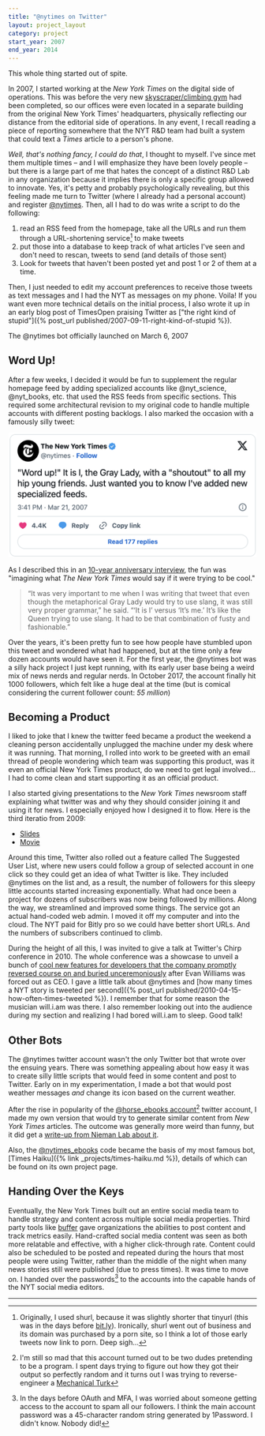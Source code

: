 ```yaml
---
title: "@nytimes on Twitter"
layout: project_layout
category: project
start_year: 2007
end_year: 2014
---
```

This whole thing started out of spite.

In 2007, I started working at the _New York Times_ on the digital side of operations. This was before the very new [skyscraper/climbing gym](https://www.youtube.com/watch?v=dvmVaixkNDY) had been completed, so our offices were even located in a separate building from the original New York Times' headquarters, physically reflecting our distance from the editorial side of operations. In any event, I recall reading a piece of reporting somewhere that the NYT R&D team had built a system that could text a _Times_ article to a person's phone.

_Well, that's nothing fancy, I could do that_, I thought to myself. I've since met them multiple times – and I will emphasize they have been lovely people – but there is a large part of me that hates the concept of a distinct R&D Lab in any organization because it implies there is only a specific group allowed to innovate. Yes, it's petty and probably psychologically revealing, but this feeling made me turn to Twitter (where I already had a personal account) and register [@nytimes](https://xcancel.com/nytimes). Then, all I had to do was write a script to do the following:
1. read an RSS feed from the homepage, take all the URLs and run them through a URL-shortening service[^1] to make tweets
2. put those into a database to keep track of what articles I've seen and don't need to rescan, tweets to send (and details of those sent)
3. Look for tweets that haven't been posted yet and post 1 or 2 of them at a time.

Then, I just needed to edit my account preferences to receive those tweets as text messages and I had the NYT as messages on my phone. Voila! If you want even more technical details on the initial process, I also wrote it up in an early blog post of TimesOpen praising Twitter as ["the right kind of stupid"]({% post_url published/2007-09-11-right-kind-of-stupid %}).

The @nytimes bot officially launched on March 6, 2007

## Word Up!
After a few weeks, I decided it would be fun to supplement the regular homepage feed by adding specialized accounts like @nyt_science, @nyt_books, etc. that used the RSS feeds from specific sections. This required some architectural revision to my original code to handle multiple accounts with different posting backlogs. I also marked the occasion with a famously silly tweet:

![Word up! It is I, the Gray Lady ><](/static/images/projects/twitter/word-up.png)

As I described this in an [10-year anniversary interview](https://www.niemanlab.org/2017/03/word-up-this-is-the-story-behind-the-new-york-times-most-famous-tweet-which-is-10-years-old-today/), the fun was "imagining what _The New York Times_ would say if it were trying to be cool."

> “It was very important to me when I was writing that tweet that even though the metaphorical Gray Lady would try to use slang, it was still very proper grammar,” he said. “‘It is I’ versus ‘It’s me.’ It’s like the Queen trying to use slang. It had to be that combination of fusty and fashionable.”

Over the years, it's been pretty fun to see how people have stumbled upon this tweet and wondered what had happened, but at the time only a few dozen accounts would have seen it. For the first year, the @nytimes bot was a silly hack project I just kept running, with its early user base being a weird mix of news nerds and regular nerds. In October 2017, the account finally hit 1000 followers, which felt like a huge deal at the time (but is comical considering the current follower count: _55 million_)

## Becoming a Product
I liked to joke that I knew the twitter feed became a product the weekend a cleaning person accidentally unplugged the machine under my desk where it was running. That morning, I rolled into work to be greeted with an email thread of people wondering which team was supporting this product, was it even an official New York Times product, do we need to get legal involved... I had to come clean and start supporting it as an official product.

I also started giving presentations to the _New York Times_ newsroom staff explaining what twitter was and why they should consider joining it and using it for news. I especially enjoyed how I designed it to flow. Here is the third iteratio from 2009:
- [Slides](/static/images/projects/twitter/twitter-slides.pdf)
- [Movie](/static/images/projects/twitter/twitter-slides.mov)

Around this time, Twitter also rolled out a feature called The Suggested User List, where new users could follow a group of selected account in one click so they could get an idea of what Twitter is like. They included @nytimes on the list and, as a result, the number of followers for this sleepy little accounts started increasing exponentially. What had once been a project for dozens of subscribers was now being followed by millions. Along the way, we streamlined and improved some things. The service got an actual hand-coded web admin. I moved it off my computer and into the cloud. The NYT paid for Bitly pro so we could have better short URLs. And the numbers of subscribers continued to climb.

During the height of all this, I was invited to give a talk at Twitter's Chirp conference in 2010. The whole conference was a showcase to unveil a bunch of [cool new features for developers that the company promptly reversed course on and buried unceremoniously](https://www.anildash.com/2015/07/11/the_internet_of_tweets/) after Evan Williams was forced out as CEO. I gave a little talk about @nytimes and [how many times a NYT story is tweeted per second]({% post_url published/2010-04-15-how-often-times-tweeted %}). I remember that for some reason the musician will.i.am was there. I also remember looking out into the audience during my section and realizing I had bored will.i.am to sleep. Good talk!

## Other Bots
The @nytimes twitter account wasn't the only Twitter bot that wrote over the ensuing years. There was something appealing about how easy it was to create silly little scripts that would feed in some content and post to Twitter. Early on in my experimentation, I made a bot that would post weather messages _and_ change its icon based on the current weather.

After the rise in popularity of the [@horse_ebooks account](https://en.wikipedia.org/wiki/Horse_ebooks)[^2] twitter account, I made my own version that would try to generate similar content from _New York Times_ articles. The outcome was generally more weird than funny, but it did get a [write-up from Nieman Lab about it](https://www.niemanlab.org/2012/05/how-a-new-york-times-developer-reverse-engineered-horse_ebooks-an-interesting/).

Also, the [@nytimes_ebooks](https://xcancel.com/nytimes_ebooks) code became the basis of my most famous bot, [Times Haiku]({% link _projects/times-haiku.md %}), details of which can be found on its own project page.

## Handing Over the Keys
Eventually, the New York Times built out an entire social media team to handle strategy and content across multiple social media properties. Third party tools like [buffer](https://buffer.com/) gave organizations the abilities to post content and track metrics easily. Hand-crafted social media content was seen as both more relatable and effective, with a higher click-through rate. Content could also be scheduled to be posted and repeated during the hours that most people were using Twitter, rather than the middle of the night when many news stories still were published (due to press times). It was time to move on. I handed over the passwords[^3] to the accounts into the capable hands of the NYT social media editors. 

------
[^1]: Originally, I used shurl, because it was slightly shorter that tinyurl (this was in the days before [bit.ly](https://bit.ly)). Ironically, shurl went out of business and its domain was purchased by a porn site, so I think a lot of those early tweets now link to porn. Deep sigh...
[^2]: I'm still so mad that this account turned out to be two dudes pretending to be a program. I spent days trying to figure out how they got their output so perfectly random and it turns out I was trying to reverse-engineer a [Mechanical Turk](https://en.wikipedia.org/wiki/Mechanical_Turk)
[^3]: In the days before OAuth and MFA, I was worried about someone getting access to the account to spam all our followers. I think the main account password was a 45-character random string generated by 1Password. I didn't know. Nobody did!